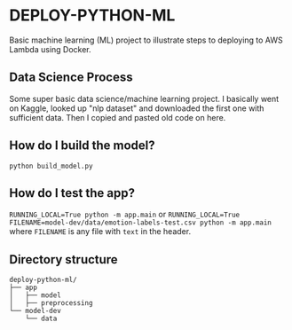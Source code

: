 # DEPLOY-PYTHON-ML


Basic machine learning (ML) project to illustrate steps to deploying to AWS Lambda using Docker.

## Data Science Process

Some super basic data science/machine learning project. I basically went on Kaggle, looked up "nlp dataset" and downloaded the first one with sufficient data. Then I copied and pasted old code on here.

## How do I build the model?

`python build_model.py`

## How do I test the app?

`RUNNING_LOCAL=True python -m app.main`
or
`RUNNING_LOCAL=True FILENAME=model-dev/data/emotion-labels-test.csv python -m app.main`
where `FILENAME` is any file with `text` in the header.

## Directory structure

    deploy-python-ml/
    ├── app
    │   ├── model
    │   ├── preprocessing
    └── model-dev
        └── data
